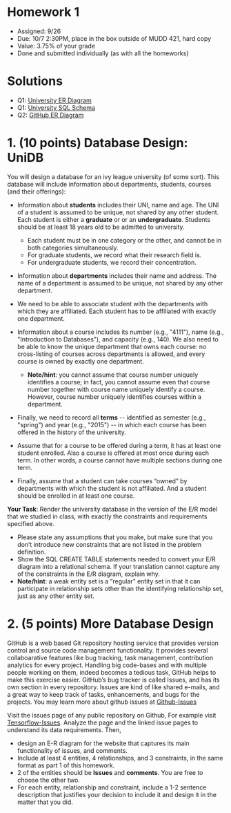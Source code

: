 # Homework 1

* Assigned: 9/26
* Due: 10/7 2:30PM, place in the box outside of MUDD 421, hard copy
* Value: 3.75% of your grade
* Done and submitted individually (as with all the homeworks)


# Solutions

* Q1: [University ER Diagram](./solution-q1-university-er.png)
* Q1: [University SQL Schema](./solution-q1-university-schema.sql)
* Q2: [GitHub ER Diagram](./solution-q2-github-er.png)


# 1. (10 points) Database Design: UniDB


You will design a database for an ivy league university (of some sort). 
This database will include information about departments, students, courses (and their offerings):

* Information about **students** includes their UNI, name and age. The UNI of a student is assumed to be unique, not shared by any other student. Each student is either a **graduate** or or an **undergraduate**. Students should be at least 18 years old to be admitted to university.

  * Each student must be in one category or the other, and cannot be in both categories simultaneously.
  * For graduate students, we record what their research field is. 
  * For undergraduate students, we record their concentration.

* Information about **departments** includes their name and address. The name of a department
  is assumed to be unique, not shared by any other department.

* We need to be able to associate student with the departments with which they
  are affiliated. Each student has to be affiliated with exactly one department.

* Information about a course includes its number (e.g., "4111"), name (e.g.,
  "Introduction to Databases"), and capacity (e.g., 140). 
  We also need to be able to know the unique department that owns each course: 
  no cross-listing of courses across departments is allowed, and every course is 
  owned by exactly one department. 

  * **Note/hint**: you cannot assume that course number uniquely identifies a course; in fact, you
    cannot assume even that course number together with course name uniquely
    identify a course. However, course number uniquely identifies courses within a
    department.

* Finally, we need to record all **terms** -- identified as semester (e.g., "spring") and
  year (e.g., "2015") -- in which each course has been offered in the history of the
  university. 

* Assume that for a course to be offered during a term, it has at least one student enrolled. Also a course is offered at most once    during each term. In other words, a course cannot have multiple sections during one term. 

* Finally, assume that a student can take courses “owned” by departments with which the student is not affiliated. And a student should be enrolled in at least one course.

**Your Task**: Render the university database in the version of the
E/R model that we studied in class, with exactly the constraints and requirements
specified above. 

* Please state any assumptions that you make, but make sure that
  you don’t introduce new constraints that are not listed in the problem definition.
* Show the SQL CREATE TABLE statements needed to convert your E/R diagram into a relational schema. If your translation cannot capture any of the constraints in the E/R diagram, explain why.
* **Note/hint**: a weak entity set is a “regular” entity set in that it can
  participate in relationship sets other than the identifying relationship set, just as any
  other entity set.


# 2. (5 points) More Database Design

GitHub is a web based Git repository hosting service that provides version control and source code management functionality. It provides several collaboarative features like bug tracking, task management, contribution analytics for every project. Handling big code-bases and with multiple people working on them, indeed becomes a tedious task, GitHub helps to make this exercise easier. GitHub’s bug tracker is called Issues, and has its own section in every repository. Issues are kind of like shared e-mails, and a great way to keep track of tasks, enhancements, and bugs for the projects. You may learn more about github issues at [Github-Issues](https://guides.github.com/features/issues/) 

Visit the issues page of any public repository on Github, For example visit [Tensorflow-Issues](https://github.com/tensorflow/tensorflow/issues). Analyze the page and the linked issue pages to understand its data requirements. 
Then, 
* design an E-R diagram for the website that captures its main functionality of issues, and comments.
* Include at least 4 entities, 4 relationships, and 3 constraints, in the same format as part 1 of this homework.
* 2 of the entities should be **Issues** and **comments**.  You are free to choose the other two.
* For each entity, relationship and constraint, include a 1-2 sentence description that justifies your decision to include it and design it in the matter that you did.
